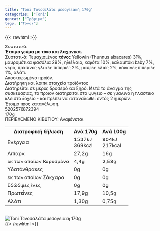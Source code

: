 ```yaml
---
title: "Toni Τονοσαλάτα µεσογειακή 170g"
categories: ["Toni"]
gencat: ["Τρόφιμα"]
tags: ["Τόνοι"]
---
```

{{< rawhtml >}}
<div class="sload729"><div class="product"><div id="sistatika">Συστατικά:</div><div class="alltext"><strong>Έτοιμο γεύμα με τόνο και λαχανικά.<br></strong>Συστατικά: Τεμαχισμένος <strong>τόνος </strong>Yellowin (Thunnus albacares) 31%, μαυρομάτικα φασόλια 29%, ηλιέλαιο, καρότα 10%, καλαμπόκι baby 7%, νερό, πράσινες γλυκές πιπεριές 2%, μαύρες ελιές 2%, κόκκινες πιπεριές 1%, αλάτι.<br>Αποστειρωμένο προϊόν.</div><div id="loipa">Διατήρηση και λοιπά στοιχεία προϊόντος</div><div class="alltext">Διατηρείται σε μέρος δροσερό και ξηρό. Μετά το άνοιγμα της συσκευασίας, το προϊόν διατηρείται στο ψυγείο – σε γυάλινο ή πλαστικό κλειστό δοχείο - και πρέπει να καταναλωθεί εντός 2 ημερών.<br>Έτοιμο προς κατανάλωση.</div><div id="barcode"><div id="barimage1"></div><span id="bartext">5202576872394</span></div><div id="varos"><div id="varosimage1"></div><span id="varostext">170g</span></div><div id="kivotio">ΠΕΡΙΕΧΟΜΕΝΟ ΚΙΒΩΤΙΟΥ:&nbsp;Αναμένεται</div><div class="tabout"><table id="diatable"><tbody><tr><th>Διατροφική δήλωση</th><th>Ανά 170g</th><th>Ανά 100g</th></tr><tr><td class="texr2">Ενέργεια</td><td class="texr">1537kJ<br>369kcal</td><td class="texr">904kJ<br>217kcal</td></tr><tr><td class="texr2">Λιπαρά</td><td class="texr">27,2g</td><td class="texr">16g</td></tr><tr><td class="gray">εκ των οποίων Κορεσµένα</td><td class="gray2">4,4g</td><td class="gray2">2,58g</td></tr><tr><td class="texr2">Yδατάνθρακες</td><td class="texr">0g</td><td class="texr">0g</td></tr><tr><td class="gray">εκ των οποίων Σάκχαρα</td><td class="gray2">0g</td><td class="gray2">0g</td></tr><tr><td class="texr2">Εδώδιμες ίνες</td><td class="texr">0g</td><td class="texr">0g</td></tr><tr><td class="texr2">Πρωτεΐνες</td><td class="texr">17,9g</td><td class="texr">10,5g</td></tr><tr><td class="texr2">Αλάτι</td><td class="texr">1,30g</td><td class="texr">0,75g</td></tr></tbody></table></div><br><div class="pimg"><img alt="Toni Τονοσαλάτα µεσογειακή 170g" title="Toni Τονοσαλάτα µεσογειακή 170g" src="/media/images/toni-tonosalata-mesogeiakh-170g.jpg"></div></div></div>
{{< /rawhtml >}}


